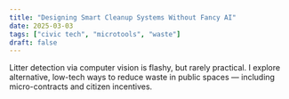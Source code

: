 ```yaml
---
title: "Designing Smart Cleanup Systems Without Fancy AI"
date: 2025-03-03
tags: ["civic tech", "microtools", "waste"]
draft: false
---
```


Litter detection via computer vision is flashy, but rarely practical. I explore alternative, low-tech ways to reduce waste in public spaces — including micro-contracts and citizen incentives.

